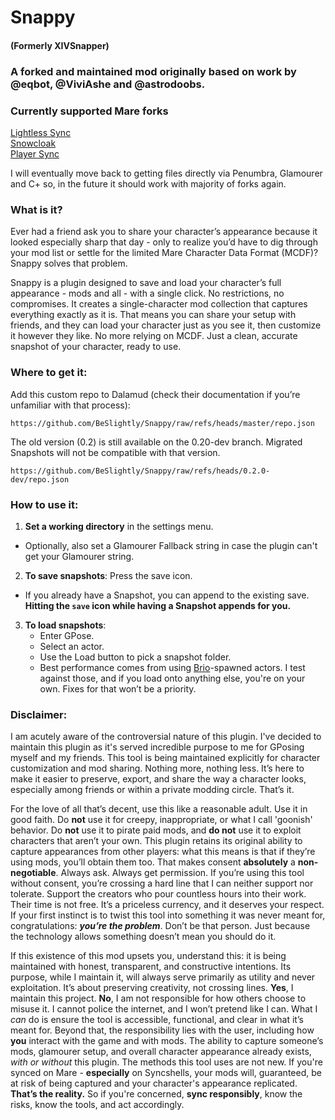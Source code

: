 # Snappy
#### (Formerly XIVSnapper)
### A forked and maintained mod originally based on work by @eqbot, @ViviAshe and @astrodoobs.

### Currently supported Mare forks


[Lightless Sync](https://git.lightless-sync.org/Lightless-Sync/LightlessClient) <br>
[Snowcloak](https://github.com/Eauldane/SnowcloakClient)<br>
[Player Sync](https://github.com/universalconquistador/MareSynchronosClient)

I will eventually move back to getting files directly via Penumbra, Glamourer and C+ so, in the future it should work with majority of forks again.

### What is it?
Ever had a friend ask you to share your character’s appearance because it looked especially sharp that day - only to realize you’d have to dig through your mod list or settle for the limited Mare Character Data Format (MCDF)? Snappy solves that problem.

Snappy is a plugin designed to save and load your character’s full appearance - mods and all - with a single click. No restrictions, no compromises. It creates a single-character mod collection that captures everything exactly as it is. That means you can share your setup with friends, and they can load your character just as you see it, then customize it however they like. No more relying on MCDF. Just a clean, accurate snapshot of your character, ready to use.

### Where to get it:
Add this custom repo to Dalamud (check their documentation if you’re unfamiliar with that process):

`https://github.com/BeSlightly/Snappy/raw/refs/heads/master/repo.json`

The old version (0.2) is still available on the 0.20-dev branch.
Migrated Snapshots will not be compatible with that version.

`https://github.com/BeSlightly/Snappy/raw/refs/heads/0.2.0-dev/repo.json`


### How to use it:
1. **Set a working directory** in the settings menu.
  - Optionally, also set a Glamourer Fallback string in case the plugin can't get your Glamourer string.
2. **To save snapshots**: Press the save icon.
  - If you already have a Snapshot, you can append to the existing save. **Hitting the `save` icon while having a Snapshot appends for you.**
3. **To load snapshots**:
   - Enter GPose.
   - Select an actor.
   - Use the Load button to pick a snapshot folder.
   - Best performance comes from using [Brio](https://github.com/AsgardXIV/Brio)-spawned actors. I test against those, and if you load onto anything else, you're on your own. Fixes for that won’t be a priority.

### Disclaimer:
I am acutely aware of the controversial nature of this plugin. I've decided to maintain this plugin as it's served incredible purpose to me for GPosing myself and my friends. This tool is being maintained explicitly for character customization and mod sharing. Nothing more, nothing less. It’s here to make it easier to preserve, export, and share the way a character looks, especially among friends or within a private modding circle. That’s it.

For the love of all that’s decent, use this like a reasonable adult. Use it in good faith. Do **not** use it for creepy, inappropriate, or what I call 'goonish' behavior. Do **not** use it to pirate paid mods, and **do not** use it to exploit characters that aren’t your own. This plugin retains its original ability to capture appearances from other players: what this means is that if they’re using mods, you’ll obtain them too. That makes consent **absolutely** a **non-negotiable**. Always ask. Always get permission. If you’re using this tool without consent, you’re crossing a hard line that I can neither support nor tolerate. Support the creators who pour countless hours into their work. Their time is not free. It’s a priceless currency, and it deserves your respect. If your first instinct is to twist this tool into something it was never meant for, congratulations: ***you’re the problem***. Don’t be that person. Just because the technology allows something doesn’t mean you should do it.

If this existence of this mod upsets you, understand this: it is being maintained with honest, transparent, and constructive intentions. Its purpose, while I maintain it, will always serve primarily as utility and never exploitation. It’s about preserving creativity, not crossing lines. **Yes**, I maintain this project. **No**, I am not responsible for how others choose to misuse it. I cannot police the internet, and I won’t pretend like I can. What I *can* do is ensure the tool is accessible, functional, and clear in what it’s meant for. Beyond that, the responsibility lies with the user, including how **you** interact with the game and with mods. The ability to capture someone’s mods, glamourer setup, and overall character appearance already exists, *with or without* this plugin. The methods this tool uses are not new. If you're synced on Mare - **especially** on Syncshells, your mods will, guaranteed, be at risk of being captured and your character's appearance replicated. **That’s the reality.** So if you're concerned, **sync responsibly**, know the risks, know the tools, and act accordingly.

